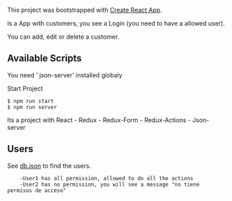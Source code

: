 This project was bootstrapped with [Create React App](https://github.com/facebook/create-react-app).

Is a App with customers, you see a Login (you need to have a allowed user).

You can add, edit or delete a customer.

## Available Scripts

You need ' json-server' installed globaly

Start Project 
```
$ npm run start
$ npm run server
```

Its a project with React - Redux - Redux-Form - Redux-Actions - Json-server

## Users
See [db.json](https://github.com/edusio/customers-app/blob/master/db.json) to find  the users.
```
    -User1 has all permission, allowed to do all the actions
    -User2 has no permission, you will see a message "no tiene permisos de acceso"
```

